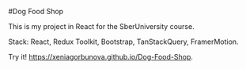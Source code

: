 #Dog Food Shop

This is my project in React for the SberUniversity course.

Stack: React, Redux Toolkit, Bootstrap, TanStackQuery, FramerMotion.

Try it! https://xeniagorbunova.github.io/Dog-Food-Shop.


